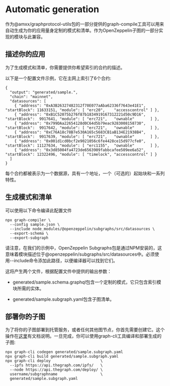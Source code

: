 # Automatic generation
作为@amxx/graphprotocol-utils包的一部分提供的graph-compile工具可以用来自动生成为你的应用量身定制的模式和清单。作为OpenZeppelin子图的一部分实现的模块与此兼容。

## 描述你的应用
为了生成模式和清单，你需要提供你希望索引的合约的描述。

以下是一个配置文件示例，它在主网上索引了6个合约:
```
{
  "output": "generated/sample.",
  "chain": "mainnet",
  "datasources": [
    { "address": "0xA3B26327482312f70E077aAba62336f7643e41E1", "startBlock": 11633151, "module": [ "erc20",    "accesscontrol" ] },
    { "address": "0xB1C52075b276f87b1834919167312221d50c9D16", "startBlock":  9917641, "module": [ "erc721",   "ownable"       ] },
    { "address": "0x799DAa22654128d0C64d5b79eac9283008158730", "startBlock":  9917642, "module": [ "erc721",   "ownable"       ] },
    { "address": "0xC76A18c78B7e530A165c5683CB1aB134E21938B4", "startBlock":  9917639, "module": [ "erc721",   "ownable"       ] },
    { "address": "0x001d1cd0bcf2e9021056c6fe4428ce15d977cfe0", "startBlock": 11127634, "module": [ "erc1155",  "ownable"       ] },
    { "address": "0x3d85004fa4723de6563909fabbcafee509ee6a52", "startBlock": 12322496, "module": [ "timelock", "accesscontrol" ] }
  ]
}
```

每个合约都被表示为一个数据源，具有一个地址，一个（可选的）起始块和一系列特性。

## 生成模式和清单
可以使用以下命令编译此配置文件
```
npx graph-compiler \
  --config sample.json \
  --include node_modules/@openzeppelin/subgraphs/src/datasources \
  --export-schema \
  --export-subgraph
```

请注意，在我们的示例中，OpenZeppelin Subgraphs包是通过NPM安装的，这意味着模块描述位于@openzeppelin/subgraphs/src/datasources中。必须使用--include命令添加此路径，以便编译器可以找到它们。

这将产生两个文件，根据配置文件中提供的输出参数：

* generated/sample.schema.graphql包含一个定制的模式，它只包含索引模块所需的实体。

* generated/sample.subgraph.yaml包含子图清单。

## 部署你的子图
为了将你的子图部署到托管服务，或者任何其他图节点，你首先需要创建它。这个操作在[这里](https://thegraph.com/docs/developer/deploy-subgraph-hosted)有文档说明。一旦完成，你可以使用graph-cli工具编译和部署生成的子图:
```
npx graph-cli codegen generated/sample.subgraph.yaml
npx graph-cli build generated/sample.subgraph.yaml
npx graph-cli deploy                      \
  --ipfs https://api.thegraph.com/ipfs/   \
  --node https://api.thegraph.com/deploy/ \
  username/subgraphname                   \
  generated/sample.subgraph.yaml
```